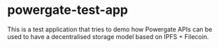 # powergate-test-app
This is a test application that tries to demo how Powergate APIs can be used to have a decentralised storage model based on IPFS + Filecoin.
